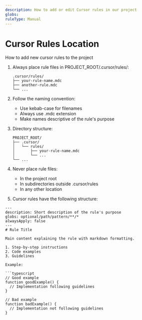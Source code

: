 ```yaml
---
description: How to add or edit Cursor rules in our project
globs:
ruleType: Manual
---
```


# Cursor Rules Location

How to add new cursor rules to the project

1. Always place rule files in PROJECT_ROOT/.cursor/rules/:
    ```
    .cursor/rules/
    ├── your-rule-name.mdc
    ├── another-rule.mdc
    └── ...
    ```

2. Follow the naming convention:
    - Use kebab-case for filenames
    - Always use .mdc extension
    - Make names descriptive of the rule's purpose

3. Directory structure:
    ```
    PROJECT_ROOT/
    ├── .cursor/
    │   └── rules/
    │       ├── your-rule-name.mdc
    │       └── ...
    └── ...
    ```

4. Never place rule files:
    - In the project root
    - In subdirectories outside .cursor/rules
    - In any other location

5. Cursor rules have the following structure:

```
---
description: Short description of the rule's purpose
globs: optional/path/pattern/**/*
alwaysApply: false
---
# Rule Title

Main content explaining the rule with markdown formatting.

1. Step-by-step instructions
2. Code examples
3. Guidelines

Example:

```typescript
// Good example
function goodExample() {
  // Implementation following guidelines
}

// Bad example
function badExample() {
  // Implementation not following guidelines
}
```


